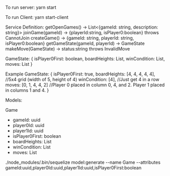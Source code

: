 To run server:
yarn start

To run Client:
yarn start-client

Service Definition:
getOpenGames() -> List<{gameId: string, description: string}>
joinGame(gameId) -> {playerId:string, isPlayer0:boolean} throws CannotJoin
createGame() -> {gameId: string, playerId: string, isPlayer0:boolean}
getGameState(gameId, playerId) -> GameState
makeMove(GameState) -> status:string throws InvalidMove

GameState: {
  isPlayer0First: boolean,
  boardHeights: List<int>,
  winCondition: List<int>,
  moves: List<int>
}

Example GameState: {
  isPlayer0First: true,
  boardHeights: [4, 4, 4, 4, 4], //5x4 grid (width of 5, height of 4)
  winCondition: [4], //Just get 4 in a row
  moves: [0, 1, 4, 4, 2] //Player 0 placed in column 0, 4, and 2. Player 1 placed in columns 1 and 4.
}



Models:

Game
  - gameId: uuid
  - player0Id: uuid
  - player1Id: uuid
  - isPlayer0First: boolean
  - boardHeights: List<int>
  - winCondition: List<int>
  - moves: List<int>


  ./node_modules/.bin/sequelize model:generate --name Game --attributes gameId:uuid,player0Id:uuid,player1Id:uuid,isPlayer0First:boolean
